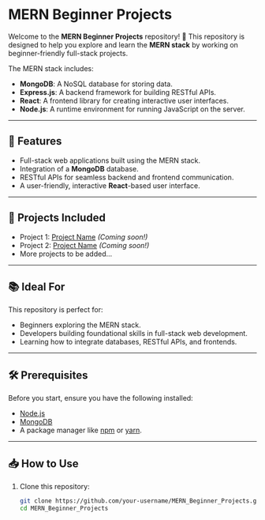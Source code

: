 # MERN Beginner Projects

Welcome to the **MERN Beginner Projects** repository! 🎉 This repository is designed to help you explore and learn the **MERN stack** by working on beginner-friendly full-stack projects.

The MERN stack includes:
- **MongoDB**: A NoSQL database for storing data.
- **Express.js**: A backend framework for building RESTful APIs.
- **React**: A frontend library for creating interactive user interfaces.
- **Node.js**: A runtime environment for running JavaScript on the server. 

---

## 🌟 Features
- Full-stack web applications built using the MERN stack.
- Integration of a **MongoDB** database.
- RESTful APIs for seamless backend and frontend communication.
- A user-friendly, interactive **React**-based user interface.

---

## 🚀 Projects Included
- Project 1: [Project Name](#) *(Coming soon!)*
- Project 2: [Project Name](#) *(Coming soon!)*
- More projects to be added...

---

## 📚 Ideal For
This repository is perfect for:
- Beginners exploring the MERN stack.
- Developers building foundational skills in full-stack web development.
- Learning how to integrate databases, RESTful APIs, and frontends.

---

## 🛠️ Prerequisites
Before you start, ensure you have the following installed:
- [Node.js](https://nodejs.org/)
- [MongoDB](https://www.mongodb.com/try/download/community)
- A package manager like [npm](https://www.npmjs.com/) or [yarn](https://yarnpkg.com/).

---

## 📥 How to Use
1. Clone this repository:
   ```bash
   git clone https://github.com/your-username/MERN_Beginner_Projects.git
   cd MERN_Beginner_Projects
